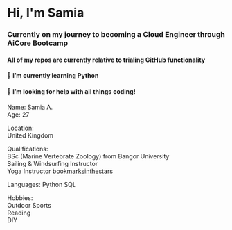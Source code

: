 # Hi, I'm Samia

### Currently on my journey to becoming a Cloud Engineer through AiCore Bootcamp
#### All of my repos are currently relative to trialing GitHub functionality
#### 🌱 I’m currently learning Python
#### 🤔 I’m looking for help with all things coding!

Name: Samia A.   
Age: 27   

Location:    
United Kingdom   

Qualifications:    
BSc (Marine Vertebrate Zoology) from Bangor University   
Sailing & Windsurfing Instructor   
Yoga Instructor [bookmarksinthestars](https://www.instagram.com/samiaonearth/)   

Languages:
Python
SQL 

Hobbies:   
Outdoor Sports   
Reading   
DIY   

<!--
**S-a-a-h/S-a-a-h** is a ✨ _special_ ✨ repository because its `README.md` (this file) appears on your GitHub profile.

Here are some ideas to get you started:

- 🔭 I’m currently working on ...
- 🌱 I’m currently learning ...
- 👯 I’m looking to collaborate on ...
- 🤔 I’m looking for help with ...
- 💬 Ask me about ...
- 📫 How to reach me: ...
- 😄 Pronouns: ...
- ⚡ Fun fact: ...
-->
